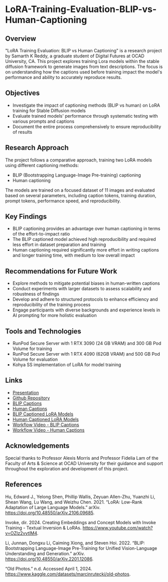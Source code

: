 # LoRA-Training-Evaluation-BLIP-vs-Human-Captioning

## Overview
"LoRA Training Evaluation: BLIP vs Human Captioning" is a research project by Samarth K Reddy, a graduate student of Digital Futures at OCAD University, CA. This project explores training Lora models within the stable diffusion framework to generate images from text descriptions. The focus is on understanding how the captions used before training impact the model's performance and ability to accurately reproduce results.

## Objectives
- Investigate the impact of captioning methods (BLIP vs human) on LoRA training for Stable Diffusion models
- Evaluate trained models' performance through systematic testing with various prompts and captions
- Document the entire process comprehensively to ensure reproducibility of results

## Research Approach
The project follows a comparative approach, training two LoRA models using different captioning methods:
- BLIP (Bootstrapping Language-Image Pre-training) captioning
- Human captioning

The models are trained on a focused dataset of 11 images and evaluated based on several parameters, including caption tokens, training duration, prompt tokens, performance speed, and reproducibility.

## Key Findings
- BLIP captioning provides an advantage over human captioning in terms of the effort-to-impact ratio
- The BLIP captioned model achieved high reproducibility and required less effort in dataset preparation and training
- Human captioning required significantly more effort in writing captions and longer training time, with medium to low overall impact

## Recommendations for Future Work
- Explore methods to mitigate potential biases in human-written captions
- Conduct experiments with larger datasets to assess scalability and robustness of findings
- Develop and adhere to structured protocols to enhance efficiency and reproducibility of the training process
- Engage participants with diverse backgrounds and experience levels in AI prompting for more holistic evaluation

## Tools and Technologies
- RunPod Secure Server with 1 RTX 3090 (24 GB VRAM) and 300 GB Pod Volume for training
- RunPod Secure Server with 1 RTX 4090 (62GB VRAM) and 500 GB Pod Volume for evaluation
- Kohya SS implementation of LoRA for model training

## Links
- [Presentation](https://pitch.com/v/ai-lora-training-evaluation-blip-vs-human-captioning-n5dbv8)
- [Github Repository](https://github.com/calluxpore/LoRA-Training-Evaluation-BLIP-vs-Human-Captioning)
- [BLIP Captions](https://github.com/calluxpore/LoRA-Training-Evaluation-BLIP-vs-Human-Captioning/tree/main/Blip%20Captions)
- [Human Captions](https://github.com/calluxpore/LoRA-Training-Evaluation-BLIP-vs-Human-Captioning/tree/main/Human%20Captions)
- [BLIP Captioned LoRA Models](https://1drv.ms/f/s!AnfY20aNHR6Zpd0eg8_-DtXPSPJx_w?e=6Yd7kS)
- [Human Captioned LoRA Models](https://1drv.ms/f/s!AnfY20aNHR6Zpd0dvQqw7_9Fs2ECQw?e=2AJkLa)
- [Workflow Video - BLIP Captions](https://vimeo.com/929730071)
- [Workflow Video - Human Captions](https://vimeo.com/929730440)

## Acknowledgements
Special thanks to Professor Alexis Morris and Professor Fidelia Lam of the Faculty of Arts & Science at OCAD University for their guidance and support throughout the exploration and development of this project.

## References
Hu, Edward J., Yelong Shen, Phillip Wallis, Zeyuan Allen-Zhu, Yuanzhi Li, Shean Wang, Lu Wang, and Weizhu Chen. 2021. “LoRA: Low-Rank Adaptation of Large Language Models.” arXiv. https://doi.org/10.48550/arXiv.2106.09685.

Invoke, dir. 2024. Creating Embeddings and Concept Models with Invoke Training - Textual Inversion & LoRAs. https://www.youtube.com/watch?v=OZIz2vvtlM4.

Li, Junnan, Dongxu Li, Caiming Xiong, and Steven Hoi. 2022. “BLIP: Bootstrapping Language-Image Pre-Training for Unified Vision-Language Understanding and Generation.” arXiv. https://doi.org/10.48550/arXiv.2201.12086.

“Old Photos.” n.d. Accessed April 1, 2024. https://www.kaggle.com/datasets/marcinrutecki/old-photos.
